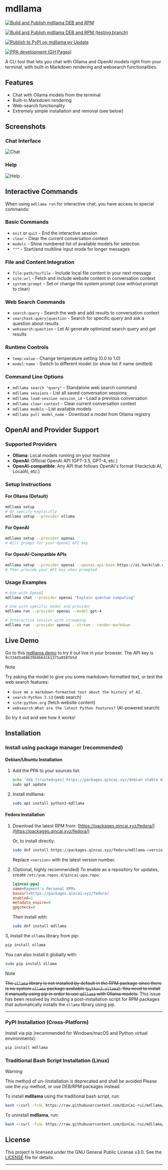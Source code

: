 # mdllama

[![Build and Publish mdllama DEB and RPM](https://github.com/QinCai-rui/packages/actions/workflows/build-and-publish-ppa.yml/badge.svg)](https://github.com/QinCai-rui/packages/actions/workflows/build-and-publish-ppa.yml)

[![Build and Publish mdllama DEB and RPM (testing branch)](https://github.com/QinCai-rui/packages/actions/workflows/build-and-publish-ppa-testing.yml/badge.svg)](https://github.com/QinCai-rui/packages/actions/workflows/build-and-publish-ppa-testing.yml)

[![Publish to PyPI on mdllama.py Update](https://github.com/QinCai-rui/mdllama/actions/workflows/publish-to-pypi.yml/badge.svg)](https://github.com/QinCai-rui/mdllama/actions/workflows/publish-to-pypi.yml)

[![PPA development (GH Pages)](https://github.com/QinCai-rui/packages/actions/workflows/pages/pages-build-deployment/badge.svg?branch=gh-pages)](https://github.com/QinCai-rui/packages/actions/workflows/pages/pages-build-deployment)

A CLI tool that lets you chat with Ollama and OpenAI models right from your terminal, with built-in Markdown rendering and websearch functionalities.

## Features

- Chat with Ollama models from the terminal
- Built-in Markdown rendering
- Web-search functionality
- Extremely simple installation and removal (see below)

## Screenshots

### Chat Interface

![Chat](https://raw.githubusercontent.com/QinCai-rui/mdllama/refs/heads/main/assets/chat.png)

### Help

![Help](https://github.com/user-attachments/assets/bb080fe0-9e7b-4ba0-b9c8-f4fe1415082f)

## Interactive Commands

When using `mdllama run` for interactive chat, you have access to special commands:

### Basic Commands

- `exit` or `quit` - End the interactive session
- `clear` - Clear the current conversation context
- `models` - Show numbered list of available models for selection
- `"""` - Start/end multiline input mode for longer messages

### File and Content Integration

- `file:path/to/file` - Include local file content in your next message
- `site:url` - Fetch and include website content in conversation context
- `system:prompt` - Set or change the system prompt (use without prompt to clear)

### Web Search Commands

- `search:query` - Search the web and add results to conversation context
- `searchask:query|question` - Search for specific query and ask a question about results
- `websearch:question` - Let AI generate optimized search query and get results

### Runtime Controls

- `temp:value` - Change temperature setting (0.0 to 1.0)
- `model:name` - Switch to different model (or show list if name omitted)

### Command Line Options

- `mdllama search "query"` - Standalone web search command
- `mdllama sessions` - List all saved conversation sessions
- `mdllama load-session session_id` - Load a previous conversation
- `mdllama clear-context` - Clear current conversation context
- `mdllama models` - List available models
- `mdllama pull model_name` - Download a model from Ollama registry

## OpenAI and Provider Support

### Supported Providers

- **Ollama**: Local models running on your machine
- **OpenAI**: Official OpenAI API (GPT-3.5, GPT-4, etc.)
- **OpenAI-compatible**: Any API that follows OpenAI's format (Hackclub AI, LocalAI, etc.)

### Setup Instructions

#### For Ollama (Default)

```bash
mdllama setup
# Or specify explicitly
mdllama setup --provider ollama
```

#### For OpenAI

```bash
mdllama setup --provider openai
# Will prompt for your OpenAI API key
```

#### For OpenAI-Compatible APIs

```bash
mdllama setup --provider openai --openai-api-base https://ai.hackclub.com
# Then provide your API key when prompted
```

### Usage Examples

```bash
# Use with OpenAI
mdllama chat --provider openai "Explain quantum computing"

# Use with specific model and provider
mdllama run --provider openai --model gpt-4

# Interactive session with streaming
mdllama run --provider openai --stream --render-markdown
```

## Live Demo

Go to this [mdllama demo](https://mdllama-demo.qincai.xyz) to try it out live in your browser. The API key is `9c334d5a0863984b641b1375a850fb5d`

> [!NOTE]
> Try asking the model to give you some markdown-formatted text, or test the web search features:
>
> - `Give me a markdown-formatted text about the history of AI.`
> - `search:Python 3.13` (web search)
> - `site:python.org` (fetch website content)
> - `websearch:What are the latest Python features?` (AI-powered search)

So try it out and see how it works!

## Installation

### Install using package manager (recommended)

#### Debian/Ubuntu Installation

1. Add the PPA to your sources list:

   ```bash
   echo 'deb [trusted=yes] https://packages.qincai.xyz/debian stable main' | sudo tee /etc/apt/sources.list.d/qincai-ppa.list
   sudo apt update
   ```

2. Install mdllama:

   ```bash
   sudo apt install python3-mdllama
   ```

#### Fedora Installation

1. Download the latest RPM from:
   [https://packages.qincai.xyz/fedora/](https://packages.qincai.xyz/fedora/)

   Or, to install directly:

   ```bash
   sudo dnf install https://packages.qincai.xyz/fedora/mdllama-<version>.noarch.rpm
   ```

   Replace `<version>` with the latest version number.

2. (Optional, highly recommended) To enable as a repository for updates, create `/etc/yum.repos.d/qincai-ppa.repo`:

   ```ini
   [qincai-ppa]
   name=Raymont's Personal RPMs
   baseurl=https://packages.qincai.xyz/fedora/
   enabled=1
   metadata_expire=0
   gpgcheck=0
   ```

   Then install with:

   ```bash
   sudo dnf install mdllama
   ```

3, Install the `ollama` library from pip:

   ```bash
   pip install ollama
   ```

   You can also install it globally with:

   ```bash
   sudo pip install ollama
   ```

   > [!NOTE]
   > ~~The `ollama` library is not installed by default in the RPM package since there is no system `ollama` package avaliable (`python3-ollama`). You need to install it manually using pip in order to use `mdllama` with Ollama models.~~ This issue has been resolved by including a post-installation script for RPM packages that automatically installs the `ollama` library using pip.

---

### PyPI Installation (Cross-Platform)

Install via pip (recommended for Windows/macOS and Python virtual environments):

```bash
pip install mdllama
```

### Traditional Bash Script Installation (Linux)

> [!WARNING]
> This method of un-/installation is deprecated and shall be avoided
> Please use the `pip` method, or use DEB/RPM packages instead

To install **mdllama** using the traditional bash script, run:

```bash
bash <(curl -fsSL https://raw.githubusercontent.com/QinCai-rui/mdllama/refs/heads/main/install.sh)
```

To uninstall **mdllama**, run:

```bash
bash <(curl -fsSL https://raw.githubusercontent.com/QinCai-rui/mdllama/refs/heads/main/uninstall.sh)
```

## License

This project is licensed under the GNU General Public License v3.0. See the [LICENSE](LICENSE) file for details.

---
